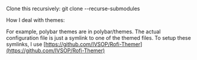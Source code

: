 Clone this recursively: git clone --recurse-submodules <url>

How I deal with themes:

For example, polybar themes are in polybar/themes. The actual configuration file is just a symlink to one of the themed files.
To setup these symlinks, I use [https://github.com/IVSOP/Rofi-Themer](https://github.com/IVSOP/Rofi-Themer)

